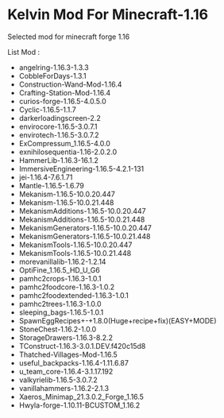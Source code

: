 # Kelvin Mod For Minecraft-1.16
Selected mod for minecraft forge 1.16 

List Mod :

- angelring-1.16.3-1.3.3
- CobbleForDays-1.3.1
- Construction-Wand-Mod-1.16.4
- Crafting-Station-Mod-1.16.4
- curios-forge-1.16.5-4.0.5.0
- Cyclic-1.16.5-1.1.7
- darkerloadingscreen-2.2
- envirocore-1.16.5-3.0.7.1
- envirotech-1.16.5-3.0.7.2
- ExCompressum_1.16.5-4.0.0
- exnihilosequentia-1.16-2.0.2.0
- HammerLib-1.16.3-16.1.2
- ImmersiveEngineering-1.16.5-4.2.1-131
- jei-1.16.4-7.6.1.71
- Mantle-1.16.5-1.6.79
- Mekanism-1.16.5-10.0.20.447
- Mekanism-1.16.5-10.0.21.448
- MekanismAdditions-1.16.5-10.0.20.447
- MekanismAdditions-1.16.5-10.0.21.448
- MekanismGenerators-1.16.5-10.0.20.447
- MekanismGenerators-1.16.5-10.0.21.448
- MekanismTools-1.16.5-10.0.20.447
- MekanismTools-1.16.5-10.0.21.448
- morevanillalib-1.16.2-1.2.14
- OptiFine_1.16.5_HD_U_G6
- pamhc2crops-1.16.3-1.0.1
- pamhc2foodcore-1.16.3-1.0.2
- pamhc2foodextended-1.16.3-1.0.1
- pamhc2trees-1.16.3-1.0.0
- sleeping_bags-1.16.5-1.0.1
- SpawnEggRecipes+-+1.8.0(Huge+recipe+fix)(EASY+MODE)
- StoneChest-1.16.2-1.0.0
- StorageDrawers-1.16.3-8.2.2
- TConstruct-1.16.3-3.0.1.DEV.f420c15d8
- Thatched-Villages-Mod-1.16.5
- useful_backpacks-1.16.4-1.11.6.87
- u_team_core-1.16.4-3.1.17.192
- valkyrielib-1.16.5-3.0.7.2
- vanillahammers-1.16.2-2.1.3
- Xaeros_Minimap_21.3.0.2_Forge_1.16.5
- Hwyla-forge-1.10.11-BCUSTOM_1.16.2